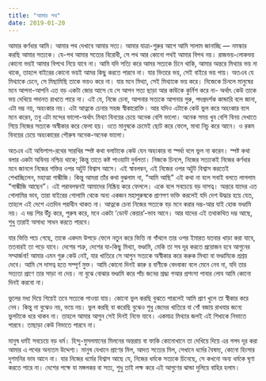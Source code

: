 ```yaml
---
title: "আমার পথ"
date: 2019-01-20
---
```


আমার কর্ণধার আমি। আমার পথ দেখাবে আমার সত্য। আমার যাত্রা-শুরুর আগে আমি সালাম জানাচ্ছি — নমস্কার করছি আমার সত্যকে। যে-পথ আমার সত্যের বিরোধী, সে পথ আর কোনো পথই আমার বিপথ নয়। রাজভয়-লোকভয় কোনো ভয়ই আমার বিপথে নিয়ে যাবে না। আমি যদি সত্যি করে আমর সত্যকে চিনে থাকি, আমার অন্তরে মিথ্যার ভয় না থাকে, তাহলে বাইরের কোনো ভয়ই আমর কিছু করতে পারবে না। যার ভিতরে ভয়, সেই বাইরে ভয় পায়। অতএব যে মিথ্যাকে চেনে, সে মিছামিছি তাকে ভয়ও করে না। যার মনে মিথ্যা, সেই মিথ্যাকে ভয় করে। নিজেকে চিনলে মানুষের মনে আপনা-আপনি এত বড় একটা জোর আসে যে সে আপন সত্য ছাড়া আর কাউকে কুর্নিশ করে না- অর্থাৎ কেউ তাকে ভয় দেখিয়ে পদানত রাখতে পারে না। এই যে, নিজে চেনা, আপনার সত্যকে আপনার গুরু, পদপ্রদর্শক কান্ডারি বলে জানা, এটা দম্ভ নয়, অহংকার নয়। এটা আত্নকে চেনার সহজ স্বীকারোক্তি। আর যদিও এটাকে কেউ ভুল করে অহংকার বলে মনে করেন, তবু এটা মন্দের ভালো-অর্থাৎ মিথ্যা বিনয়ের চেয়ে অনেক বেশি ভালো। অনেক সময় খুব বেশি বিনয় দেখাতে গিয়ে নিজের সত্যকে অস্বীকার করে ফেলা হয়। ওতে মানুষকে ক্রমেই ছোট করে ফেলে, মাথা নিচু করে আনে। ও রকম বিনয়ের চেয়ে অহংকারের পৌরুষ অনেক-অনেক ভালো।

অতএব এই অভিশাপ-রথের সারথির স্পষ্ট কথা বলাটাকে কেউ যেন অহংকার বা স্পর্ধা বলে ভুল না করেন। স্পষ্ট কথা বলার একটা অবিনয় নশ্চিয় থাকে; কিন্তু তাতে কষ্ট পাওয়াটা দুর্বলতা। নিজকে চিনলে, নিজের সত্যকেই নিজের কর্ণধার মনে জানলে নিজের শক্তির ওপর অটুট বিশ্বাস আসে। এই স্বাবলম্বন, এই নিজের ওপর অটুট বিশ্বাস করতেই শেখাচ্ছিলেন, মহাত্মা গান্ধীজি। কিন্তু আমরা তাঁর কথা বুঝলাম না, “আমি আছি” এই কথা না বলে সবাই বলতে লাগলাম “গান্ধীজি আছেন”। এই পরাবলম্বনই আমাদের নিষ্ক্রিয় করে ফেললে। একে বলে সবচেয়ে বড় দাসত্ব। অন্তরে যাদের এত গোলামির ভাব, তারা বাইরের গোলামি থেকে অন্য একজন মহাপুরুষকে প্রাণপণ ভক্তি করলেই যদি দেশ উদ্ধার হয়ে যেত, তাহলে এই দেশে এতদিন পরাধীন থাকত না। আত্নকে চেনা নিজের সত্যকে বড় মনে করার দম্ভ-আর যাই হোক ভণ্ডামি নয়। এ দম্ভ শির উঁচু করে, পুরুষ করে, মনে একটা ‘ডোন্ট কেয়ার’-ভাব আনে। আর যাদের এই তথাকথিত দম্ভ আছে, শুধু তারাই অসাধ্য সাধন করতে পারবে।

যার ভিত্তি পচে গেছে, তাকে একদম উপড়ে ফেলে নতুন করে ভিত্তি না গাঁথলে তার ওপর ইমারত যতবার খাড়া করা যাবে, ততবারই তা পড়ে যাবে। দেশের শত্রু, দেশের যা-কিছু মিথ্যা, ভণ্ডামি, মেকি তা সব দূর করতে প্রয়োজন হবে আগুনের সম্মার্জনা! আমার এমন গুরু কেউ নেই, যার খাতিরে সে আগুন সত্যকে অস্বীকার করে করুক মিথ্যা বা ভণ্ডামিকে প্রশ্রয় দেবে। আমি সে দাসত্ব হতে সম্পূর্ণ মুক্ত। আমি কোনো দিনই কারু র বাণীকে বেদবাক্য বলে মেনে নেব না, যদি তার সত্যতা প্রাণে তার সাড়া না দেয়। না বুঝে বোঝার ভণ্ডামি করে পাঁচ জনের শ্রদ্ধা গআর প্রশংসা পাবার লোব আমি কোনো দিনই করবো না।

ভুলের মধ্য দিয়ে গিয়েই তবে সত্যকে পাওয়া যায়। কোনো ভুল করছি বুঝতে পারলেই আমি প্রাণ খুলে তা স্বীকার করে নেব। কিন্তু না বুঝেও নয়, ভয়ে নয়। ভুল করছি বা করেছি বুঝেও শুধু জেদের খাতিরে বা গোঁ বজায় রাখবার জন্যে ভুলটাকে ধরে থাকব না। তাহলে আমার আগুন সেই দিনই নিভে যাবে। একমাত্র মিথ্যার জলই এই শিখাকে নিভাতে পারবে। তাছাড়া কেউ নিভাতে পারবে না।

মানুষ ধর্মই সবচেয়ে বড় ধর্ম। হিন্দু-মুসলমানের মিলনের অন্তরায় বা ফাকি কোনোখানে তা দেখিয়ে দিয়ে এর গলদ দূর করা আমার এ পথের অন্যতম উদ্দেশ্য। মানুষ যেখানে প্রাণের মিল, আদত সত্যের মিল, সেখানে ধর্মের বৈষম্য, কোনো হিংসার দুশমনির ভাব আনে না। যার নিজের ধর্মের বিশ্বাস আছে যে, নিজের ধর্মকে সত্যকে চিনেছে, সে কখনো অন্য ধর্মকে ঘৃণা করতে পারে না। দেশের পক্ষে যা মঙ্গলকর বা সত্য, শুধু তাই লক্ষ করে এই আগুণের ঝান্ডা দুলিয়ে বাহির হলাম।
